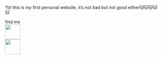Yo! this is my first personal website, it’s not bad but not good either🐱🐱🐱🐱🐱

find me <br>
<a href="https://twitter.com/grifixn"><img src="https://upload.wikimedia.org/wikipedia/commons/thumb/6/6f/Logo_of_Twitter.svg/512px-Logo_of_Twitter.svg.png?20220821125553" width="50px"></a> <br>
<a href="https://twitter.com/grifixn](https://www.instagram.com/alixatofer/)"><img src="https://upload.wikimedia.org/wikipedia/commons/thumb/e/e7/Instagram_logo_2016.svg/768px-Instagram_logo_2016.svg.png" width="50px"></a>
